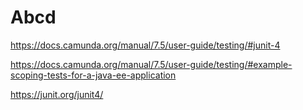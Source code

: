# Abcd

https://docs.camunda.org/manual/7.5/user-guide/testing/#junit-4

https://docs.camunda.org/manual/7.5/user-guide/testing/#example-scoping-tests-for-a-java-ee-application

https://junit.org/junit4/

